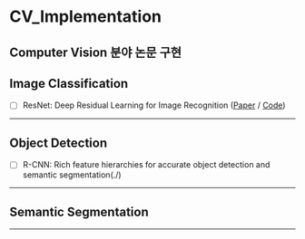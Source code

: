 # CV_Implementation <br>
Computer Vision 분야 논문 구현
---


## Image Classification
- [ ] ResNet: Deep Residual Learning for Image Recognition ([Paper](https://arxiv.org/abs/1512.03385) / [Code]())
---


## Object Detection
- [ ] R-CNN: Rich feature hierarchies for accurate object detection and semantic segmentation(./)
---


## Semantic Segmentation
---
